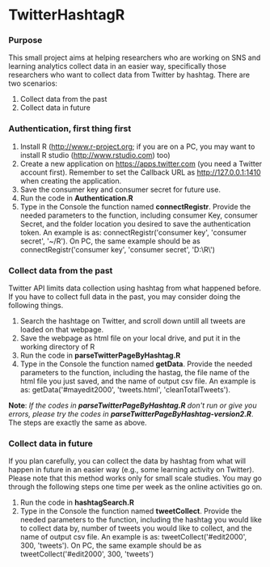 TwitterHashtagR
===============

<h3>Purpose</h3>

This small project aims at helping researchers who are working on SNS and learning analytics collect data in an easier way, specifically those researchers who want to collect data from Twitter by hashtag. There are two scenarios:
1. Collect data from the past
2. Collect data in future

<h3>Authentication, first thing first</h3>

1. Install R (http://www.r-project.org; if you are on a PC, you may want to install R studio (http://www.rstudio.com) too)
2. Create a new application on https://apps.twitter.com (you need a Twitter account first). Remember to set the Callback URL as http://127.0.0.1:1410 when creating the application.
3. Save the consumer key and consumer secret for future use.
4. Run the code in <strong>Authentication.R</strong>
5. Type in the Console the function named <strong>connectRegistr</strong>. Provide the needed parameters to the function, including consumer Key, consumer Secret, and the folder location you desired to save the authentication token. An example is as: connectRegistr('consumer key', 'consumer secret', '~/R'). On PC, the same example should be as connectRegistr('consumer key', 'consumer secret', 'D:\\R\\')

<h3>Collect data from the past</h3>

Twitter API limits data collection using hashtag from what happened before. If you have to collect full data in the past, you may consider doing the following things.

1. Search the hashtage on Twitter, and scroll down untill all tweets are loaded on that webpage.
2. Save the webpage as html file on your local drive, and put it in the working directory of R
3. Run the code in <strong>parseTwitterPageByHashtag.R</strong>
4. Type in the Console the function named <strong>getData</strong>. Provide the needed parameters to the function, including the hastag, the file name of the html file you just saved, and the name of output csv file. An example is as: getData('#mayedit2000', 'tweets.html', 'cleanTotalTweets').

<strong>Note</strong>: <i>If the codes in <strong>parseTwitterPageByHashtag.R</strong> don't run or give you errors, please try the codes in <strong>parseTwitterPageByHashtag-version2.R</strong></i>. The steps are exactly the same as above.


<h3>Collect data in future</h3>

If you plan carefully, you can collect the data by hashtag from what will happen in future in an easier way (e.g., some learning activity on Twitter). Please note that this method works only for small scale studies. You may go through the following steps one time per week as the online activities go on.

1. Run the code in <strong>hashtagSearch.R</strong>
2. Type in the Console the function named <strong>tweetCollect</strong>. Provide the needed parameters to the function, including the hashtag you would like to collect data by, number of tweets you would like to collect, and the name of output csv file. An example is as: tweetCollect('#edit2000', 300, 'tweets'). On PC, the same example should be as tweetCollect('#edit2000', 300,  'tweets')
